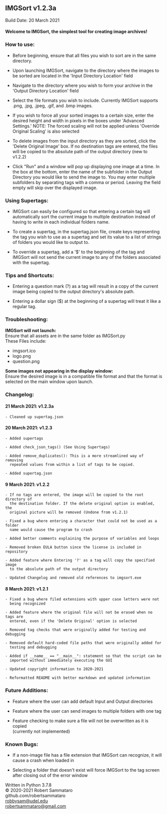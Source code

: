 ## IMGSort v1.2.3a
Build Date: 20 March 2021  

#### Welcome to IMGSort, the simplest tool for creating image archives!

### How to use:
  - Before beginning, ensure that all files you wish to sort are in the same
    directory.

  - Upon launching IMGSort, navigate to the directory where the images to be
    sorted are located in the 'Input Directory Location' field

  - Navigate to the directory where you wish to form your archive in the
    'Output Directory Location' field

  - Select the file formats you wish to include. Currently IMGSort supports
    .png, .jpg, .jpeg, .gif, and .bmp images.

  - If you wish to force all your sorted images to a certain size, enter the
    desired height and width in pixels in the boxes under 'Advanced Settings.'
    NOTE: The forced scaling will not be applied unless 'Override Original
    Scaling' is also selected

  - To delete images from the input directory as they are sorted, click the
    'Delete Original Image' box. If no destination tags are entered, the files
    will be copied to the absolute path of the output directory (new to v1.2.2)

  - Click "Run" and a window will pop up displaying one image at a time. In the
    box at the bottom, enter the name of the subfolder in the Output Directory
    you would like to send the image to. You may enter multiple subfolders by
    separating tags with a comma or period. Leaving the field empty will skip over the
    displayed image.


### Using Supertags:
  - IMGSort can easily be configured so that entering a certain tag will
    automatically sort the current image to multiple destination instead of
    having to write in each individual folders name.  

  - To create a supertag, in the supertag.json file, create keys representing
    the tag you wish to use as a supertag and set its value to a list of
    strings of folders you would like to output to.  

  - To override a supertag, add a '$' to the beginning of the tag and IMGSort
    will not send the current image to any of the folders associated with the
    supertag.

### Tips and Shortcuts:  

  - Entering a question mark (?) as a tag will result in a copy of the current image
    being copied to the output directory's absolute path.  

  - Entering a dollar sign ($) at the beginning of a supertag will treat it like a regular tag.  

### Troubleshooting:

**IMGSort will not launch:**  
Ensure that all assets are in the same folder as IMGSort.py  
These Files include:  
- imgsort.ico
- logo.png
- question.png


**Some images not appearing in the display window:**  
Ensure the desired image is in a compatible file format and that the format
is selected on the main window upon launch.


### Changelog:

#### 21 March 2021: v1.2.3a

    - Cleaned up supertag.json

#### 20 March 2021: v1.2.3

    - Added supertags  

    - Added check_json_tags() (See Using Supertags)  

    - Added remove_duplicates(): This is a more streamlined way of removing  
      repeated values from within a list of tags to be copied.  

    - Added supertag.json  

#### 9 March 2021: v1.2.2  

    - If no tags are entered, the image will be copied to the root directory of  
      the destination folder. If the delete original option is enabled, the  
      original picture will be removed (Undone from v1.2.1)

    - Fixed a bug where entering a character that could not be used as a folder  
      name would cause the program to crash

    - Added better comments explaining the purpose of variables and loops

    - Removed broken EULA button since the license is included in repository

    - Added feature where Entering '?' as a tag will copy the specified image  
      to the absolute path of the output directory

    - Updated Changelog and removed old references to imgsort.exe

#### 8 March 2021: v1.2.1

    - Fixed a bug where filed extensions with upper case letters were not
      being recognized

    - Added feature where the original file will not be erased when no tags are
      entered, even if the 'Delete Original' option is selected

    - Removed tag checks that were originally added for testing and debugging

    - Removed default hard-coded file paths that were originally added for
      testing and debugging

    - Added if __name__ == "__main__": statement so that the script can be
      imported without immediately executing the GUI

    - Updated copyright information to 2020-2021

    - Reformatted README with better markdown and updated information

### Future Additions:
  - Feature where the user can add default Input and Output directories  

  - Feature where the user can send images to multiple folders with one tag  

  - Feature checking to make sure a file will not be overwritten as it is copied  
    (currently not implemented)

### Known Bugs:  
  - If a non-image file has a file extension that IMGSort can recognize, it
    will cause a crash when loaded in  

  - Selecting a folder that doesn't exist will force IMGSort to the tag screen
    after closing out of the error window  


Written in Python 3.7.8  
© 2020-2021 Robert Sammataro  
github.com/robertsammataro  
robbysam@udel.edu  
robertsammataro@gmail.com
